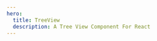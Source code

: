 ```yaml
---
hero:
  title: TreeView
  description: A Tree View Component For React
---
```


<code src="../src/demo/demoOne.tsx"></code>
